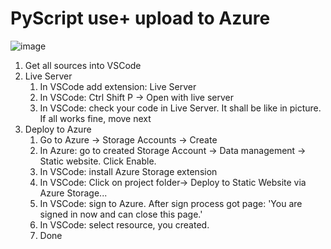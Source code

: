 # PyScript use+ upload to Azure

![image](https://user-images.githubusercontent.com/7007970/178420667-a8d9d8b5-4dfd-4e95-bf1b-df95a4a87e9a.png)

1. Get all sources into VSCode
2. Live Server
    1. In VSCode add extension: Live Server
    2. In VSCode: Ctrl Shift P -> Open with live server
    3. In VSCode: check your code in Live Server. It shall be like in picture. If all works fine, move next
3. Deploy to Azure
    1. Go to Azure -> Storage Accounts -> Create
    2. In Azure: go to created Storage Account -> Data management -> Static website. Click Enable.
    3. In VSCode: install Azure Storage extension
    4. In VSCode: Click on project folder-> Deploy to Static Website via Azure Storage...
    5. In VSCode: sign to Azure. After sign process got page: 'You are signed in now and can close this page.'
    6. In VSCode: select resource, you created.
    7. Done
